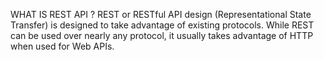 WHAT IS REST API ?
REST or RESTful API design (Representational State Transfer) is designed to take advantage of existing protocols. While REST can be used over nearly any protocol, it usually takes advantage of HTTP when used for Web APIs.
